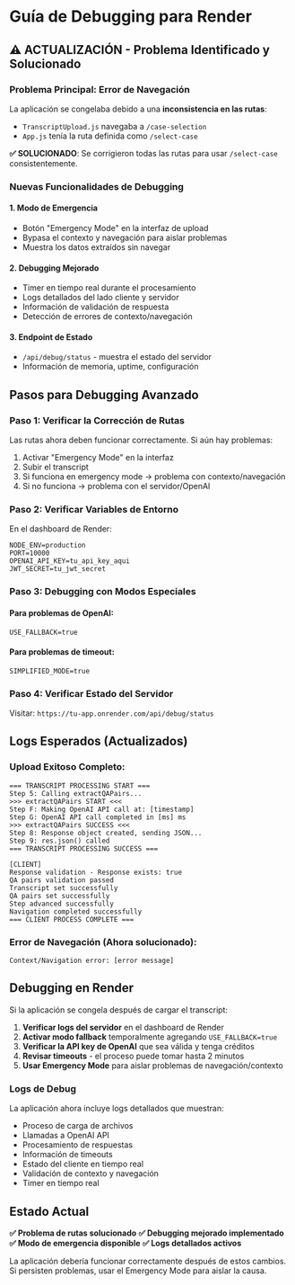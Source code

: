 # Guía de Debugging para Render

## ⚠️ ACTUALIZACIÓN - Problema Identificado y Solucionado

### Problema Principal: Error de Navegación
La aplicación se congelaba debido a una **inconsistencia en las rutas**:
- `TranscriptUpload.js` navegaba a `/case-selection`
- `App.js` tenía la ruta definida como `/select-case`

**✅ SOLUCIONADO**: Se corrigieron todas las rutas para usar `/select-case` consistentemente.

### Nuevas Funcionalidades de Debugging

#### 1. Modo de Emergencia
- Botón "Emergency Mode" en la interfaz de upload
- Bypasa el contexto y navegación para aislar problemas
- Muestra los datos extraídos sin navegar

#### 2. Debugging Mejorado
- Timer en tiempo real durante el procesamiento
- Logs detallados del lado cliente y servidor
- Información de validación de respuesta
- Detección de errores de contexto/navegación

#### 3. Endpoint de Estado
- `/api/debug/status` - muestra el estado del servidor
- Información de memoria, uptime, configuración

## Pasos para Debugging Avanzado

### Paso 1: Verificar la Corrección de Rutas
Las rutas ahora deben funcionar correctamente. Si aún hay problemas:

1. Activar "Emergency Mode" en la interfaz
2. Subir el transcript
3. Si funciona en emergency mode → problema con contexto/navegación
4. Si no funciona → problema con el servidor/OpenAI

### Paso 2: Verificar Variables de Entorno
En el dashboard de Render:
```
NODE_ENV=production
PORT=10000
OPENAI_API_KEY=tu_api_key_aqui
JWT_SECRET=tu_jwt_secret
```

### Paso 3: Debugging con Modos Especiales

#### Para problemas de OpenAI:
```
USE_FALLBACK=true
```

#### Para problemas de timeout:
```
SIMPLIFIED_MODE=true
```

### Paso 4: Verificar Estado del Servidor
Visitar: `https://tu-app.onrender.com/api/debug/status`

## Logs Esperados (Actualizados)

### Upload Exitoso Completo:
```
=== TRANSCRIPT PROCESSING START ===
Step 5: Calling extractQAPairs...
>>> extractQAPairs START <<<
Step F: Making OpenAI API call at: [timestamp]
Step G: OpenAI API call completed in [ms] ms
>>> extractQAPairs SUCCESS <<<
Step 8: Response object created, sending JSON...
Step 9: res.json() called
=== TRANSCRIPT PROCESSING SUCCESS ===

[CLIENT]
Response validation - Response exists: true
QA pairs validation passed
Transcript set successfully
QA pairs set successfully
Step advanced successfully
Navigation completed successfully
=== CLIENT PROCESS COMPLETE ===
```

### Error de Navegación (Ahora solucionado):
```
Context/Navigation error: [error message]
```

## Debugging en Render

Si la aplicación se congela después de cargar el transcript:

1. **Verificar logs del servidor** en el dashboard de Render
2. **Activar modo fallback** temporalmente agregando `USE_FALLBACK=true`
3. **Verificar la API key de OpenAI** que sea válida y tenga créditos
4. **Revisar timeouts** - el proceso puede tomar hasta 2 minutos
5. **Usar Emergency Mode** para aislar problemas de navegación/contexto

### Logs de Debug

La aplicación ahora incluye logs detallados que muestran:
- Proceso de carga de archivos
- Llamadas a OpenAI API 
- Procesamiento de respuestas
- Información de timeouts
- Estado del cliente en tiempo real
- Validación de contexto y navegación
- Timer en tiempo real

## Estado Actual

**✅ Problema de rutas solucionado**
**✅ Debugging mejorado implementado**
**✅ Modo de emergencia disponible**
**✅ Logs detallados activos**

La aplicación debería funcionar correctamente después de estos cambios. Si persisten problemas, usar el Emergency Mode para aislar la causa. 